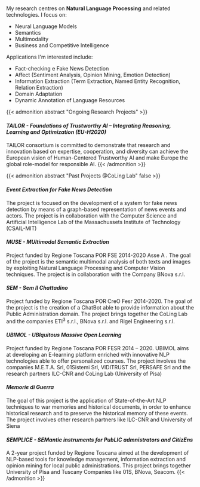 # 


My research centres on **Natural Language Processing** and related technologies. I focus on: 

* Neural Language Models 
* Semantics
* Multimodality
* Business and Competitive Intelligence

Applications I'm interested include:

* Fact-checking e Fake News Detection
* Affect (Sentiment Analysis, Opinion Mining, Emotion Detection)
* Information Extraction (Term Extraction, Named Entity Recognition, Relation Extraction)
* Domain Adaptation
* Dynamic Annotation of Language Resources

{{< admonition abstract "Ongoing Research Projects" >}}

#### *TAILOR - Foundations of Trustworthy AI – Integrating Reasoning, Learning and Optimization (EU-H2020)*
TAILOR consortium is committed to demonstrate that research and innovation based on expertise, cooperation, and diversity can achieve the European vision of Human-Centered Trustworthy AI and make Europe the global role-model for responsible AI.
{{< /admonition >}}

{{< admonition abstract "Past Projects @CoLing Lab" false >}}
#### *Event Extraction for Fake News Detection*
The project is focused on the development of a system for fake news detection by means of a graph-based representation of news events and actors. The project is in collaboration with the Computer Science and Artificial Intelligence Lab of the Massachussets Institute of Technology (CSAIL-MIT)
#### *MUSE - MUltimodal Semantic Extraction*
Project funded by Regione Toscana POR FSE 2014-2020 Asse A . The goal of the project is the semantic multimodal analysis of both texts and images by exploiting Natural Language Processing and Computer Vision techniques. The project is in collaboration with the Company BNova s.r.l.
#### *SEM - Sem Il Chattadino*
Project funded by Regione Toscana POR CreO Fesr 2014-2020. The goal of the project is the creation of a ChatBot able to provide information about the Public Administration domain. The project brings together the CoLing Lab and the companies ETI$^3$ s.r.l.,  BNova s.r.l. and Rigel Engineering s.r.l.
#### *UBIMOL - UBIquitous Massive Open Learning*
Project funded by Regione Toscana POR FESR 2014 – 2020. UBIMOL aims at developing an E-learning platform enriched with innovative NLP technologies able to offer personalized courses. The project involves the companies M.E.T.A. Srl, 01Sistemi Srl, VIDITRUST Srl, PERSAFE Srl and the research partners ILC-CNR and CoLing Lab (University of Pisa)
#### *Memorie di Guerra*
The goal of this project is the application of State-of-the-Art NLP techniques to war memories and historical documents, in order to enhance historical research and to preserve the historical memory of these events. The project involves other research partners like ILC-CNR and University of Siena
#### *SEMPLICE - SEMantic instruments for PubLIC admnistrators and CitizEns*
A 2-year project funded by Regione Toscana aimed at the development of NLP-based tools for knowledge management, information extraction and opinion mining for local public administrations. This project brings together University of Pisa and Tuscany Companies like 01S, BNova, Seacom.
{{< /admonition >}}


